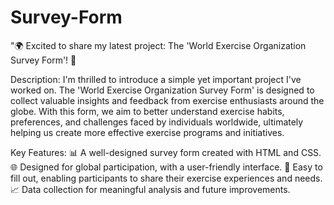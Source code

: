 # Survey-Form

"🌍 Excited to share my latest project: The 'World Exercise Organization Survey Form'! 📝

Description:
I'm thrilled to introduce a simple yet important project I've worked on. The 'World Exercise Organization Survey Form' is designed to collect valuable insights and feedback from exercise enthusiasts around the globe. With this form, we aim to better understand exercise habits, preferences, and challenges faced by individuals worldwide, ultimately helping us create more effective exercise programs and initiatives.

Key Features:
📊 A well-designed survey form created with HTML and CSS.
🌐 Designed for global participation, with a user-friendly interface.
📝 Easy to fill out, enabling participants to share their exercise experiences and needs.
📈 Data collection for meaningful analysis and future improvements.
